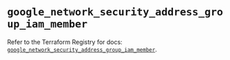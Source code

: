# `google_network_security_address_group_iam_member`

Refer to the Terraform Registry for docs: [`google_network_security_address_group_iam_member`](https://registry.terraform.io/providers/hashicorp/google-beta/6.36.1/docs/resources/google_network_security_address_group_iam_member).
